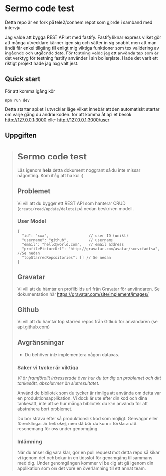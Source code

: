 # Sermo code test
Detta repo är en fork på tele2/conhem repot som gjorde i samband med intervju.

Jag valde att bygga REST API:et med fastify. Fastify liknar express vilket gör att många utvecklare känner igen sig och sätter in sig snabbt men att man ändå får enkel tillgång till enligt mig viktiga funktioner som tex validering av ingående och utgående data.
För testning valde jag att använda tap som är det verktyg för testning fastify använder i sin boilerplate. Hade det varit ett riktigt projekt hade jag nog valt jest.

## Quick start

För att komma igång kör
```
npm run dev
```
Detta startar api:et i utvecklar läge vilket innebär att den automatiskt startar om varje gång du ändrar koden.
för att komma åt api:et besök http://127.0.0.1:3000 eller http://127.0.0.1:3000/user 

## Uppgiften
> # Sermo code test
> 
> Läs igenom **hela** detta dokument noggrant så du inte missar någonting. Kom ihåg att ha kul :)
> 
> ## Problemet
> 
> Vi vill att du bygger ett REST API som hanterar CRUD (`create/read/update/delete`) på nedan beskriven modell.
> 
> ### User Model
> 
> ```
> {
>   "id": "xxx",                  // user ID (unikt)
>   "username": "github",         // username
>   "email": "hello@world.com",   // email address
>   "profilePictureUrl": "http://gravatar.com/avatar/sxcvxfadfsa", //Se nedan
>   "topStarredRepositories": [] // Se nedan
> }
> ```
> 
> ## Gravatar
> 
> Vi vill att du hämtar en profilbilds url från Gravatar för användaren. Se dokumentation här https://gravatar.com/site/implement/images/
> 
> ## Github
> 
> Vi vill att du hämtar top starred repos från Github för användaren (se api.github.com)
> 
> ## Avgränsningar
> 
> - Du behöver inte implementera någon databas.
> 
> ### Saker vi tycker är viktiga
> 
> _Vi är framförallt intresserade över hur du tar dig an problemet och ditt tankesätt, absolut mer än slutresultatet._
> 
> Använd de bibliotek som du tycker är rimliga att använda om detta var en produktionsapplikation. Vi dock är ute efter din kod och dina tankesätt, inte att se hur många bibliotek du kan använda för att abstrahera bort problemet.
> 
> Du bör sträva efter så produktionslik kod som möjligt. Genvägar eller förenklingar är helt okej, men då bör du kunna förklara ditt resonemang för oss under genomgång.
> 
> ### Inlämning
> 
> När du anser dig vara klar, gör en pull request mot detta repo så kikar vi igenom det och bokar in en tidsslot för genomgång tillsammans med dig. Under genomgången kommer vi be dig att gå igenom din applikation som om det vore en överlämning till ett annat team.
